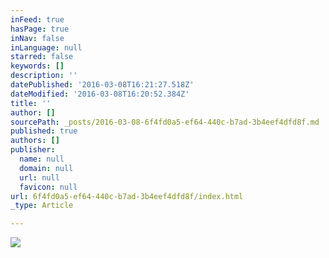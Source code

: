 ```yaml
---
inFeed: true
hasPage: true
inNav: false
inLanguage: null
starred: false
keywords: []
description: ''
datePublished: '2016-03-08T16:21:27.518Z'
dateModified: '2016-03-08T16:20:52.384Z'
title: ''
author: []
sourcePath: _posts/2016-03-08-6f4fd0a5-ef64-440c-b7ad-3b4eef4dfd8f.md
published: true
authors: []
publisher:
  name: null
  domain: null
  url: null
  favicon: null
url: 6f4fd0a5-ef64-440c-b7ad-3b4eef4dfd8f/index.html
_type: Article

---
```

![](https://the-grid-user-content.s3-us-west-2.amazonaws.com/b44cbfac-4352-43e5-9e91-02ea8afdd84b.jpg)